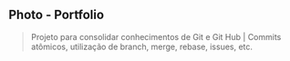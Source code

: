 ## Photo - Portfolio

> Projeto para consolidar conhecimentos de Git e Git Hub | Commits atômicos, utilização de branch, merge, rebase, issues, etc.

